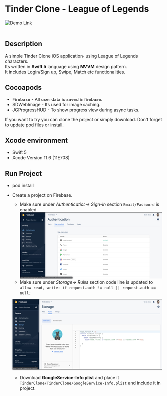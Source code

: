 # Tinder Clone - League of Legends

![Demo Link](../Resources/TinderClone/InitialRun.gif)
<br/>
<br/>

## Description 

A simple Tinder Clone iOS application- using League of Legends characters.<br/>
Its written in **Swift 5** language using **MVVM** design pattern.<br/>
It includes Login/Sign up, Swipe, Match etc functionalities.


## Cocoapods

- Firebase - All user data is saved in firebase.
- SDWebImage - Its used for image caching.
- JGProgressHUD - To show progress view during async tasks.


If you want to try you can clone the project or simply download.
Don't forget to update pod files or install.

## Xcode environment
- Swift 5
- Xcode Version 11.6 (11E708)

## Run Project
- pod install
- Create a project on Firebase.
    - Make sure under *Authentication-> Sign-in* section `Email/Password` is enabled<br/>
    ![AuthenticationImage](https://github.com/jerinjohnk/practise-ios/blob/master/Resources/TinderClone/FirebaseSettings/Authentication.png)
    - Make sure under *Storage-> Rules* section code line is updated to <br/>
    `allow read, write: if request.auth != null || request.auth == null;`

    ![StorageImage](https://github.com/jerinjohnk/practise-ios/blob/master/Resources/TinderClone/FirebaseSettings/Storage.png)
    - Download **GoogleService-Info.plist** and place it `TinderClone/TinderClone/GoogleService-Info.plist` and include it in project.

